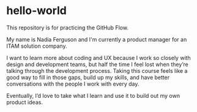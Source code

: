 # hello-world
This repository is for practicing the GitHub Flow.

My name is Nadia Ferguson and I'm currently a product manager for an ITAM solution company. 

I want to learn more about coding and UX because I work so closely with design and development teams, but half the time I feel lost when they’re talking through the development process. Taking this course feels like a good way to fill in those gaps, build up my skills, and have better conversations with the people I work with every day.

Eventually, I’d love to take what I learn and use it to build out my own product ideas.
